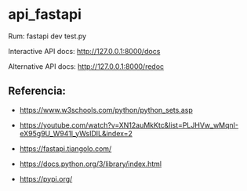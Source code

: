 # api_fastapi

Rum: 
fastapi dev test.py

Interactive API docs:
http://127.0.0.1:8000/docs

Alternative API docs:
http://127.0.0.1:8000/redoc


## Referencia:

* https://www.w3schools.com/python/python_sets.asp

* https://youtube.com/watch?v=XN12auMkKtc&list=PLJHVw_wMqnI-eX95g9U_W941l_yWsIDIL&index=2

* https://fastapi.tiangolo.com/

* https://docs.python.org/3/library/index.html

* https://pypi.org/
